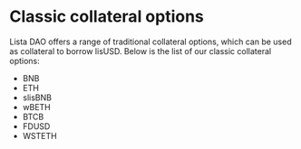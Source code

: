 # Classic collateral options

Lista DAO offers a range of traditional collateral options, which can be used as collateral to borrow lisUSD. Below is the list of our classic collateral options:

* BNB
* ETH
* slisBNB
* wBETH
* BTCB
* FDUSD
* WSTETH

